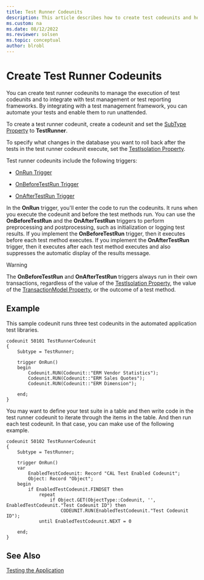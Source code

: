 ```yaml
---
title: Test Runner Codeunits
description: This article describes how to create test codeunits and how to create test runner codeunits. 
ms.custom: na
ms.date: 08/12/2022
ms.reviewer: solsen
ms.topic: conceptual
author: blrobl
---
```


# Create Test Runner Codeunits

You can create test runner codeunits to manage the execution of test codeunits and to integrate with test management or test reporting frameworks. By integrating with a test management framework, you can automate your tests and enable them to run unattended.  

To create a test runner codeunit, create a codeunit and set the [SubType Property](properties/devenv-subtype-codeunit-property.md) to **TestRunner**.

To specify what changes in the database you want to roll back after the tests in the test runner codeunit execute, set the [TestIsolation Property](properties/devenv-testisolation-property.md).

<!--
> [!TIP]
> In the test runners in the automated application test libraries on the Dynamics NAV product media, test isolation is set to Codeunit.
-->

Test runner codeunits include the following triggers:  

- [OnRun Trigger](triggers-auto/codeunit/devenv-onrun-codeunit-trigger.md) 

- [OnBeforeTestRun Trigger](triggers-auto/codeunit/devenv-onbeforetestrun-codeunit-trigger.md)  

- [OnAfterTestRun Trigger](triggers-auto/codeunit/devenv-onaftertestrun-codeunit-trigger.md)  

In the **OnRun** trigger, you'll enter the code to run the codeunits. It runs when you execute the codeunit and before the test methods run. You can use the **OnBeforeTestRun** and the **OnAfterTestRun** triggers to perform preprocessing and postprocessing, such as initialization or logging test results. If you implement the **OnBeforeTestRun** trigger, then it executes before each test method executes. If you implement the **OnAfterTestRun** trigger, then it executes after each test method executes and also suppresses the automatic display of the results message.  

> [!WARNING]  
> The **OnBeforeTestRun** and **OnAfterTestRun** triggers always run in their own transactions, regardless of the value of the [TestIsolation Property](properties/devenv-TestIsolation-Property.md), the value of the [TransactionModel Property](./properties/devenv-properties.md), or the outcome of a test method. 

## Example

This sample codeunit runs three test codeunits in the automated application test libraries.

```AL
codeunit 50101 TestRunnerCodeunit
{
    Subtype = TestRunner;

    trigger OnRun()
    begin
        Codeunit.RUN(Codeunit::"ERM Vendor Statistics");
        Codeunit.RUN(Codeunit::"ERM Sales Quotes");
        Codeunit.RUN(Codeunit::"ERM Dimension");

    end;
}
```

You may want to define your test suite in a table and then write code in the test runner codeunit to iterate through the items in the table. And then run each test codeunit. In that case, you can make use of the following example.

```AL
codeunit 50102 TestRunnerCodeunit
{
    Subtype = TestRunner;

    trigger OnRun()
    var
        EnabledTestCodeunit: Record "CAL Test Enabled Codeunit";
        Object: Record "Object";
    begin
        if EnabledTestCodeunit.FINDSET then
            repeat
                if Object.GET(ObjectType::Codeunit, '', EnabledTestCodeunit."Test Codeunit ID") then
                    CODEUNIT.RUN(EnabledTestCodeunit."Test Codeunit ID");
            until EnabledTestCodeunit.NEXT = 0

    end;
}
```

## See Also
[Testing the Application](devenv-Testing-Application.md)